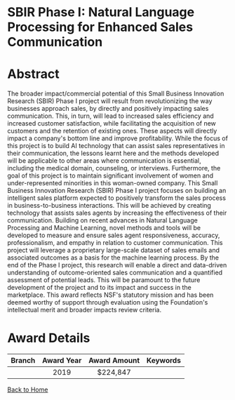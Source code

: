 
SBIR Phase I: Natural Language Processing for Enhanced Sales Communication
==========================================================================

# Abstract


The broader impact/commercial potential of this Small Business Innovation Research (SBIR) Phase I project will result from revolutionizing the way businesses approach sales, by directly and positively impacting sales communication. This, in turn, will lead to increased sales efficiency and increased customer satisfaction, while facilitating the acquisition of new customers and the retention of existing ones. These aspects will directly impact a company's bottom line and improve profitability. While the focus of this project is to build AI technology that can assist sales representatives in their communication, the lessons learnt here and the methods developed will be applicable to other areas where communication is essential, including the medical domain, counseling, or interviews. Furthermore, the goal of this project is to maintain significant involvement of women and under-represented minorities in this woman-owned company. This Small Business Innovation Research (SBIR) Phase I project focuses on building an intelligent sales platform expected to positively transform the sales process in business-to-business interactions. This will be achieved by creating technology that assists sales agents by increasing the effectiveness of their communication. Building on recent advances in Natural Language Processing and Machine Learning, novel methods and tools will be developed to measure and ensure sales agent responsiveness, accuracy, professionalism, and empathy in relation to customer communication. This project will leverage a proprietary large-scale dataset of sales emails and associated outcomes as a basis for the machine learning process. By the end of the Phase I project, this research will enable a direct and data-driven understanding of outcome-oriented sales communication and a quantified assessment of potential leads. This will be paramount to the future development of the project and to its impact and success in the marketplace. This award reflects NSF's statutory mission and has been deemed worthy of support through evaluation using the Foundation's intellectual merit and broader impacts review criteria.  

# Award Details

|Branch|Award Year|Award Amount|Keywords|
| :---: | :---: | :---: | :---: |
||2019|$224,847||
  
  


[Back to Home](https://github.com/chrischow/dod_sbir_awards/Reports/JT/#545)